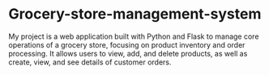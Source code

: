 # Grocery-store-management-system
My project is a web application built with Python and Flask to manage core operations of a grocery store, focusing on product inventory and order processing. It allows users to view, add, and delete products, as well as create, view, and see details of customer orders. 
